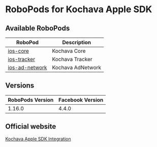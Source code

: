 # RoboPods for Kochava Apple SDK

## Available RoboPods

| RoboPod                           | Description                               |
|-----------------------------------|-------------------------------------------|
| [ios-core](ios-core/)             | Kochava Core                              |
| [ios-tracker](ios-tracker/)       | Kochava Tracker                           |
| [ios-ad-network](ios-ad-network/) | Kochava AdNetwork                         |

## Versions

| RoboPods Version  | Facebook Version    |
|-------------------|---------------------|
| 1.16.0            | 4.4.0               |

## Official website

[Kochava Apple SDK Integration](https://support.kochava.com/sdk-integration/sdk-kochavatracker-ios)

